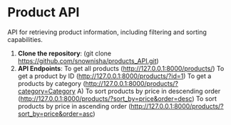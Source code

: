 # Product API
API for retrieving product information, including filtering and sorting capabilities.

1. **Clone the repository**: (git clone https://github.com/snownisha/products_API.git)
2. **API Endpoints**:
   To get all products (http://127.0.0.1:8000/products/)
   To get a product by ID (http://127.0.0.1:8000/products/?id=1)
   To get a products by category (http://127.0.0.1:8000/products/?category=Category A)
   To sort products by price in descending order (http://127.0.0.1:8000/products/?sort_by=price&order=desc)
   To sort products by price in ascending order (http://127.0.0.1:8000/products/?sort_by=price&order=asc)
